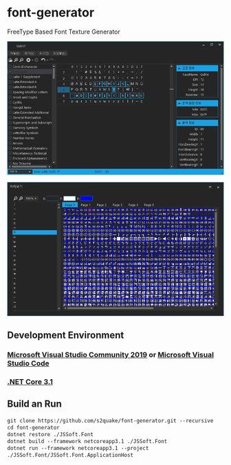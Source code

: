 # font-generator

FreeType Based Font Texture Generator

![main](./image01.png)

![preview](./image02.png)

## Development Environment

### [Microsoft Visual Studio Community 2019](https://visualstudio.microsoft.com/ko/downloads/) or [Microsoft Visual Studio Code](https://code.visualstudio.com/)

### [.NET Core 3.1](https://dotnet.microsoft.com/download/dotnet-core/3.1)

## Build an Run

    git clone https://github.com/s2quake/font-generator.git --recursive
    cd font-generator
    dotnet restore ./JSSoft.Font
    dotnet build --framework netcoreapp3.1 ./JSSoft.Font
    dotnet run --framework netcoreapp3.1 --project ./JSSoft.Font/JSSoft.Font.ApplicationHost

